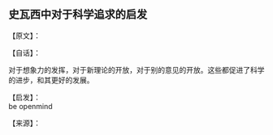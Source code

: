 ## 史瓦西中对于科学追求的启发

【原文】：

【自话】：

对于想象力的发挥，对于新理论的开放，对于别的意见的开放。这些都促进了科学的进步，和其更好的发展。

【启发】：  
be openmind

【来源】：
